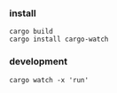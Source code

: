 ### install 
```
cargo build 
cargo install cargo-watch 
```

### development
```
cargo watch -x 'run'
```